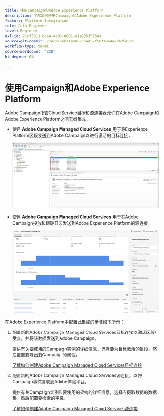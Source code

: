 ```yaml
---
title: 使用Campaign和Adobe Experience Platform
description: 了解如何使用Campaign和Adobe Experience Platform
feature: Platform Integration
role: Data Engineer
level: Beginner
exl-id: 21cf5611-ccaa-4e83-8891-a1a2353515aa
source-git-commit: 77ec01aaba1e50676bed57f503a9e4e8bb1fe54c
workflow-type: tm+mt
source-wordcount: '220'
ht-degree: 0%

---
```


# 使用Campaign和Adobe Experience Platform

Adobe Campaign托管Cloud Service目标和源连接器允许在Adobe Campaign和Adobe Experience Platform之间无缝集成。

* 使用 **Adobe Campaign Managed Cloud Services** 用于将Experience Platform区段发送到Adobe Campaign以进行激活的目标连接，

   ![](assets/aep-destination.png)

* 使用 **Adobe Campaign Managed Cloud Services** 用于将Adobe Campaign投放和跟踪日志发送到Adobe Experience Platform的源连接。

   ![](assets/aep-logs.png)

在Adobe Experience Platform中配置此集成的步骤如下所示：

1. 配置新的Adobe Campaign Managed Cloud Services目标连接以激活区段/受众，并将该数据发送到Adobe Campaign。

   提供有关要使用的Campaign实例的详细信息，选择要为目标激活的区段，然后配置要导出到Campaign的属性。

   [了解如何创建Adobe Campaign Managed Cloud Services目标连接](https://www.adobe.com/go/destinations-adobe-campaign-managed-cloud-services-en)

1. 配置新的Adobe Campaign Managed Cloud Services源连接，以将Campaign事件摄取到Adobe体验平台。

   提供有关Campaign实例和要使用的架构的详细信息，选择应摄取数据的数据集，然后配置要检索的字段。

   [了解如何创建Adobe Campaign Managed Cloud Services源连接](https://www.adobe.com/go/sources-campaign-ui-en)
